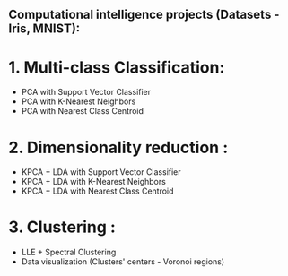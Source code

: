 ## Computational intelligence projects (Datasets - Iris, MNIST): ##
# 1. Multi-class Classification: 
  - PCA with Support Vector Classifier
  - PCA with K-Nearest Neighbors
  - PCA with Nearest Class Centroid 
# 2. Dimensionality reduction :
  - KPCA + LDA with Support Vector Classifier
  - KPCA + LDA with K-Nearest Neighbors 
  - KPCA + LDA with Nearest Class Centroid 
# 3. Clustering : 
  - LLE + Spectral Clustering
  - Data visualization (Clusters' centers - Voronoi regions)
